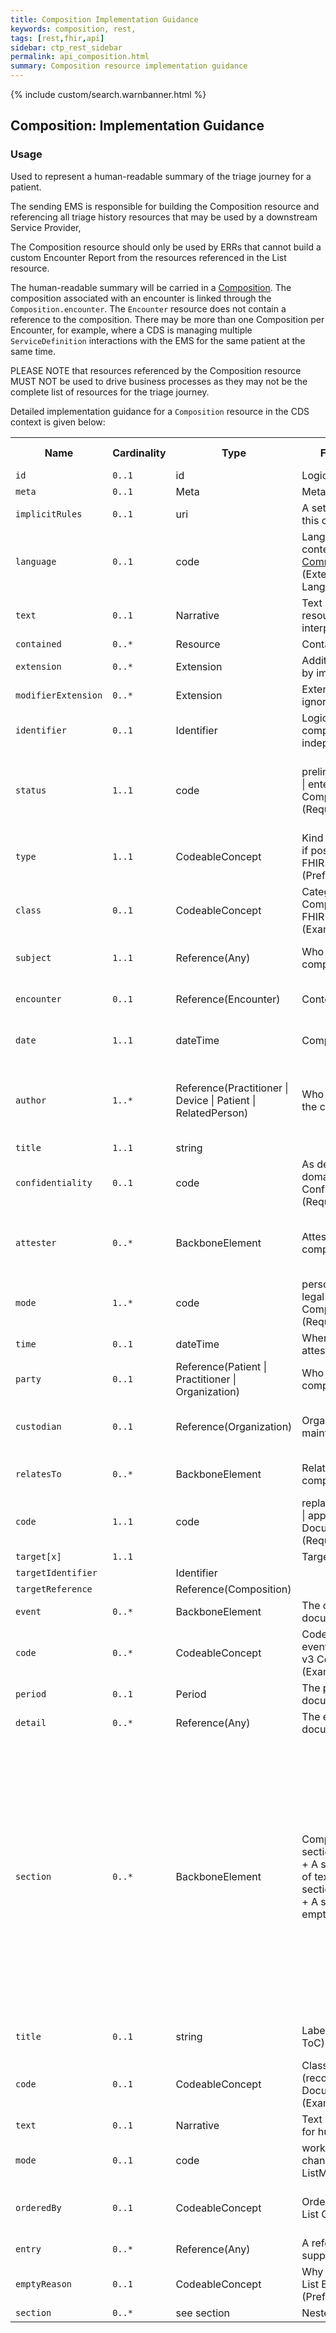 ```yaml
---
title: Composition Implementation Guidance
keywords: composition, rest,
tags: [rest,fhir,api]
sidebar: ctp_rest_sidebar
permalink: api_composition.html
summary: Composition resource implementation guidance
---
```


{% include custom/search.warnbanner.html %}


## Composition: Implementation Guidance ##

### Usage ###

Used to represent a human-readable summary of the triage journey for a patient.

The sending EMS is responsible for building the Composition resource and referencing all triage history resources that may be used by a downstream Service Provider,

The Composition resource should only be used by ERRs that cannot build a custom Encounter Report from the resources referenced in the List resource.

The human-readable summary will be carried in a [Composition](http://hl7.org/fhir/stu3/composition.html).  The composition associated with an encounter is linked through the `Composition.encounter`.  The `Encounter` resource does not contain a reference to the composition. There may be more than one Composition per Encounter, for example, where a CDS is managing multiple `ServiceDefinition` interactions with the EMS for the same patient at the same time.

PLEASE NOTE that resources referenced by the Composition resource MUST NOT be used to drive business processes as they may not be the complete list of resources for the triage journey. 

Detailed implementation guidance for a `Composition` resource in the CDS context is given below:  

<table style="min-width:100%;width:100%">
<tr>
    <th style="width:10%;">Name</th>
    <th style="width:5%;">Cardinality</th>
    <th style="width:10%;">Type</th>
      <th style="width:38%;">FHIR Documentation</th>
   <th style="width:37%;">CDS Implementation Guidance</th>
</tr>
<tr>
  <td><code>id</code></td>
    <td><code>0..1</code></td>
    <td>id</td>
    <td>Logical id of this artifact</td>
	<td></td>
</tr>
<tr>
  <td><code>meta</code></td>
    <td><code>0..1</code></td>
    <td>Meta</td>
    <td>Metadata about the resource</td>
    <td></td>
</tr>
<tr>
  <td><code>implicitRules</code></td>
    <td><code>0..1</code></td>
    <td>uri</td>
    <td>A set of rules under which this content was created</td>
    <td></td>
</tr>
<tr>
  <td><code>language</code></td>
    <td><code>0..1</code></td>
    <td>code</td>
    <td>Language of the resource content. <br/> 
    <a href="http://hl7.org/fhir/stu3/valueset-languages.html">Common Languages</a> (Extensible but limited to All Languages)</td>
	<td></td>
</tr>
<tr>
  <td><code>text</code></td>
    <td><code>0..1</code></td>
    <td>Narrative</td>
    <td>Text summary of the resource, for human interpretation</td>
	<td></td>
</tr>
<tr>
  <td><code>contained</code></td>
    <td><code>0..*</code></td>
    <td>Resource</td>
    <td>Contained, inline Resources</td>
	<td></td>
</tr>
<tr>
  <td><code>extension</code></td>
    <td><code>0..*</code></td>
    <td>Extension</td>
    <td>Additional Content defined by implementations</td>
	<td></td>
</tr>
<tr>
  <td><code>modifierExtension</code></td>
    <td><code>0..*</code></td>
    <td>Extension</td>
    <td>Extensions that cannot be ignored</td>
	<td></td>
</tr>
<tr>
  <td><code>identifier</code></td>
    <td><code>0..1</code></td>
    <td>Identifier</td>
    <td>Logical identifier of composition (version-independent)</td>
    <td></td>
</tr>
<tr>
  <td><code>status</code></td>
    <td><code>1..1</code></td>
    <td>code</td>
    <td>preliminary | final | amended | entered-in-error<br>
CompositionStatus (Required)</td>
    <td>At the end of the encounter, this will normally be <code>final</code>. This may be amended after the end of the encounter.</td>
</tr>
<tr>
  <td><code>type</code></td>
    <td><code>1..1</code></td>
    <td>CodeableConcept</td>
    <td>Kind of composition (LOINC if possible)<br>
FHIR Document Type Codes (Preferred)</td>
    <td></td>
</tr>
<tr>
  <td><code>class</code></td>
    <td><code>0..1</code></td>
    <td>CodeableConcept</td>
    <td>Categorization of Composition<br>
FHIR Document Class Codes (Example)</td>
    <td>This MUST NOT be populated</td>
</tr>
<tr>
  <td><code>subject</code></td>
    <td><code>1..1</code></td>
    <td>Reference(Any)</td>
    <td>Who and/or what the composition is about</td>
    <td>This MUST be a reference to the Patient resource</td>
</tr>
<tr>
  <td><code>encounter</code></td>
    <td><code>0..1</code></td>
    <td>Reference(Encounter)</td>
    <td>Context of the Composition</td>
    <td>This MUST be a reference to the current Encounter resource</td>
</tr>
<tr>
  <td><code>date</code></td>
    <td><code>1..1</code></td>
    <td>dateTime</td>
    <td>Composition editing time</td>
    <td>This will be the date/time at the end of the triage journey</td>
</tr>
<tr>
  <td><code>author</code></td>
    <td><code>1..*</code></td>
    <td>Reference(Practitioner | Device | Patient | RelatedPerson)</td>
    <td>Who and/or what authored the composition</td>
    <td>This MUST be a reference to a Device resource, representing the EMS which is responsible for the encounter</td>
</tr>
<tr>
  <td><code>title</code></td>
    <td><code>1..1</code></td>
    <td>string</td>
    <td></td>
    <td></td>
</tr>
<tr>
    <td><code>confidentiality</code></td>
    <td><code>0..1</code></td>
    <td>code</td>
    <td>As defined by affinity domain<br>
ConfidentialityClassification (Required)</td>
    <td>This will be determined by the EMS, and usually hold the value <code>Normal</code></td>
</tr>
<tr>
    <td><code>attester</code></td>
    <td><code>0..*</code></td>
    <td>BackboneElement</td>
    <td>Attests to accuracy of composition</td>
    <td>Should only be present if the composition has been presented to a user for attestation of completeness</td>
</tr>
<tr>
    <td class="sub"><code>mode</code></td>
    <td><code>1..*</code></td>
    <td>code</td>
    <td>personal | professional | legal | official<br>
CompositionAttestationMode (Required)</td>
    <td></td>
</tr>
<tr>
    <td class="sub"><code>time</code></td>
    <td><code>0..1</code></td>
    <td>dateTime</td>
    <td>When the composition was attested</td>
    <td></td>
</tr>
<tr>
    <td class="sub"><code>party</code></td>
    <td><code>0..1</code></td>
    <td>Reference(Patient | Practitioner | Organization)</td>
    <td>Who attested the composition</td>
    <td></td>
</tr>
<tr>
    <td><code>custodian</code></td>
    <td><code>0..1</code></td>
    <td>Reference(Organization)</td>
    <td>Organization which maintains the composition</td>
    <td>A reference to the Organisation that is responsible for the EMS</td>
</tr>
<tr>
    <td><code>relatesTo</code></td>
    <td><code>0..*</code></td>
    <td>BackboneElement</td>
    <td>Relationships to other compositions/documents</td>
    <td>Typically only a replacement, in case of update</td>
</tr>
<tr>
    <td class="sub"><code>code</code></td>
    <td><code>1..1</code></td>
    <td>code</td>
    <td>replaces | transforms | signs | appends<br>
DocumentRelationshipType (Required)</td>
    <td></td>
</tr>
<tr>
    <td class="sub"><code>target[x]</code></td>
    <td><code>1..1</code></td>
    <td></td>
    <td>Target of the relationship</td>
    <td></td>
</tr>
<tr>
    <td class="sub-sub"><code>targetIdentifier</code></td>
    <td></td>
    <td>Identifier</td>
    <td></td>
    <td></td>
</tr>
<tr>
    <td class="sub-sub"><code>targetReference</code></td>
    <td></td>
    <td>Reference(Composition)</td>
    <td></td>
    <td></td>
</tr>
<tr>
    <td><code>event</code></td>
    <td><code>0..*</code></td>
    <td>BackboneElement</td>
    <td>The clinical service(s) being documented</td>
    <td>This MUST NOT be populated</td>
</tr>
<tr>
    <td class="sub"><code>code</code></td>
    <td><code>0..*</code></td>
    <td>CodeableConcept</td>
    <td>Code(s) that apply to the event being documented<br>
v3 Code System ActCode (Example)</td>
    <td></td>
</tr>
<tr>
    <td class="sub"><code>period</code></td>
    <td><code>0..1</code></td>
    <td>Period</td>
    <td>The period covered by the documentation</td>
    <td></td>
</tr>
<tr>
    <td class="sub"><code>detail</code></td>
    <td><code>0..*</code></td>
    <td>Reference(Any)</td>
    <td>The event(s) being documented</td>
    <td></td>
</tr>
<tr>
    <td><code>section</code></td>
    <td><code>0..*</code></td>
    <td>BackboneElement</td>
    <td>Composition is broken into sections<br>
+ A section must at least one of text, entries, or sub-sections<br>
+ A section can only have an emptyReason if it is empty</td>
    <td>It is recommended that each <code>$evaluate</code> interaction is documented in a separate section.  This will document the Questionnaire & QuestionnaireResponse resources for that interaction, as well as the assertions generated during that interaction, and any CarePlans presented.  In addition, if interim results are presented, these should be included in each interaction. The result of the interaction will also be presented as a separate section.</td>
</tr>
<tr>
    <td class="sub"><code>title</code></td>
    <td><code>0..1</code></td>
    <td>string</td>
    <td>Label for section (e.g. for ToC)</td>
    <td>This can be 'Result' or similar for the final section.</td>
</tr>
<tr>
    <td class="sub"><code>code</code></td>
    <td><code>0..1</code></td>
    <td>CodeableConcept</td>
    <td>Classification of section (recommended)<br>
Document Section Codes (Example)</td>
    <td></td>
</tr>
<tr>
    <td class="sub"><code>text</code></td>
    <td><code>0..1</code></td>
    <td>Narrative</td>
    <td>Text summary of the section, for human interpretation</td>
    <td></td>
</tr>
<tr>
    <td class="sub"><code>mode</code></td>
    <td><code>0..1</code></td>
    <td>code</td>
    <td>working | snapshot | changes<br>
ListMode (Required)</td>
    <td></td>
</tr>
<tr>
    <td class="sub"><code>orderedBy</code></td>
    <td><code>0..1</code></td>
    <td>CodeableConcept</td>
    <td>Order of section entries<br>
List Order Codes (Preferred)</td>
    <td>The sections should be presented in date/time order of the patient journey</td>
</tr>
<tr>
    <td class="sub"><code>entry</code></td>
    <td><code>0..*</code></td>
    <td>Reference(Any)</td>
    <td>A reference to data that supports this section</td>
    <td></td>
</tr>
<tr>
    <td class="sub"><code>emptyReason</code></td>
    <td><code>0..1</code></td>
    <td>CodeableConcept</td>
    <td>Why the section is empty<br>
List Empty Reasons (Preferred)</td>
    <td></td>
</tr>
<tr>
    <td class="sub"><code>section</code></td>
    <td><code>0..*</code></td>
    <td>see section</td>
    <td>Nested Section</td>
    <td></td>
</tr>
</table>

<!--stackedit_data:
eyJoaXN0b3J5IjpbMTczNTE1NjIyMiwxODEzMjUyNjYwLC00Mz
IyMzYxNzcsMTM0MjQ5MDE5NiwtMTAyNzY4MDY2LC04NjQzMTM4
MTMsODQ4OTUyMjczLC0xMzMwNzE1ODY5LDE3NjA2NDc0MzEsLT
E2NTY2NTg4OTEsLTEwMTYwMjgyNDRdfQ==
-->
